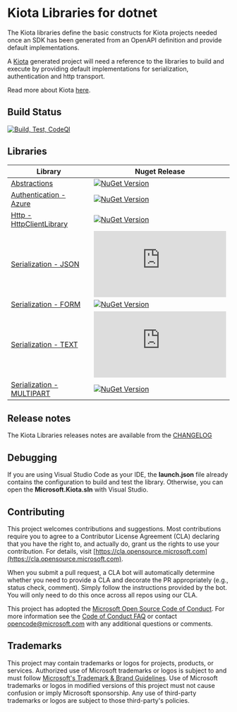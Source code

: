 # Kiota Libraries for dotnet

The Kiota libraries define the basic constructs for Kiota projects needed once an SDK has been generated from an OpenAPI definition and provide default implementations.

A [Kiota](https://github.com/microsoft/kiota) generated project will need a reference to the libraries to build and execute by providing default implementations for serialization, authentication and http transport.

Read more about Kiota [here](https://github.com/microsoft/kiota/blob/main/README.md).

## Build Status

[![Build, Test, CodeQl](https://github.com/microsoft/kiota-abstractions-dotnet/actions/workflows/build-and-test.yml/badge.svg?branch=main)](https://github.com/microsoft/kiota-abstractions-dotnet/actions/workflows/build-and-test.yml)

## Libraries

| Library | Nuget Release |
| ------ | ------ |
| [Abstractions](./src/abstractions/README.md) |  [![NuGet Version](https://buildstats.info/nuget/Microsoft.Kiota.Abstractions?includePreReleases=true)](https://www.nuget.org/packages/Microsoft.Kiota.Abstractions/) |
| [Authentication - Azure](./src/authentication/azure/README.md) | [![NuGet Version](https://buildstats.info/nuget/Microsoft.Kiota.Authentication.Azure?includePreReleases=true)](https://www.nuget.org/packages/Microsoft.Kiota.Authentication.Azure/) |
| [Http - HttpClientLibrary](./src/http/httpClient/README.md) | [![NuGet Version](https://buildstats.info/nuget/Microsoft.Kiota.Http.HttpClientLibrary?includePreReleases=true)](https://www.nuget.org/packages/Microsoft.Kiota.Http.HttpClientLibrary/) |
| [Serialization - JSON](./src/serialization/json/README.md) | [![NuGet Version](https://buildstats.info/nuget/Microsoft.Kiota.Serialization.Json?includePreReleases=true)](https://www.nuget.org/packages/Microsoft.Kiota.Serialization.Json/) |
| [Serialization - FORM](./src/serialization/form/README.md) | [![NuGet Version](https://buildstats.info/nuget/Microsoft.Kiota.Serialization.Form?includePreReleases=true)](https://www.nuget.org/packages/Microsoft.Kiota.Serialization.Form/) |
| [Serialization - TEXT](./src/serialization/text/README.md) | [![NuGet Version](https://buildstats.info/nuget/Microsoft.Kiota.Serialization.Text?includePreReleases=true)](https://www.nuget.org/packages/Microsoft.Kiota.Serialization.Text/) |
| [Serialization - MULTIPART](./src/serialization/multipart/README.md) | [![NuGet Version](https://buildstats.info/nuget/Microsoft.Kiota.Serialization.Multipart?includePreReleases=true)](https://www.nuget.org/packages/Microsoft.Kiota.Serialization.Multipart/) |

## Release notes

The Kiota Libraries releases notes are available from the [CHANGELOG](CHANGELOG.md)

## Debugging

If you are using Visual Studio Code as your IDE, the **launch.json** file already contains the configuration to build and test the library. Otherwise, you can open the **Microsoft.Kiota.sln** with Visual Studio.

## Contributing

This project welcomes contributions and suggestions.  Most contributions require you to agree to a
Contributor License Agreement (CLA) declaring that you have the right to, and actually do, grant us
the rights to use your contribution. For details, visit [https://cla.opensource.microsoft.com](https://cla.opensource.microsoft.com).

When you submit a pull request, a CLA bot will automatically determine whether you need to provide
a CLA and decorate the PR appropriately (e.g., status check, comment). Simply follow the instructions
provided by the bot. You will only need to do this once across all repos using our CLA.

This project has adopted the [Microsoft Open Source Code of Conduct](https://opensource.microsoft.com/codeofconduct/).
For more information see the [Code of Conduct FAQ](https://opensource.microsoft.com/codeofconduct/faq/) or
contact [opencode@microsoft.com](mailto:opencode@microsoft.com) with any additional questions or comments.

## Trademarks

This project may contain trademarks or logos for projects, products, or services. Authorized use of Microsoft
trademarks or logos is subject to and must follow
[Microsoft's Trademark & Brand Guidelines](https://www.microsoft.com/legal/intellectualproperty/trademarks/usage/general).
Use of Microsoft trademarks or logos in modified versions of this project must not cause confusion or imply Microsoft sponsorship.
Any use of third-party trademarks or logos are subject to those third-party's policies.

